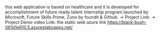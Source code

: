 this web application is based on healthcare and it is developed for accomplishment of future ready talent internship program launched by Microsoft, Future Skills Prime, Zuno by foundit & Github.
-> Project Link: 
-> Project Demo video Link: 
the static web azure link https://black-bush-061d1e610.5.azurestaticapps.net/
